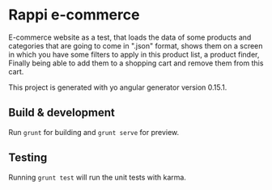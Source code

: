 # Rappi e-commerce

E-commerce website as a test, that loads the data of some products and categories that are going to come in ".json" format, shows them on a screen in which you have some filters to apply in this product list, a product finder, Finally being able to add them to a shopping cart and remove them from this cart.

This project is generated with yo angular generator version 0.15.1.

## Build & development

Run `grunt` for building and `grunt serve` for preview.

## Testing

Running `grunt test` will run the unit tests with karma.
